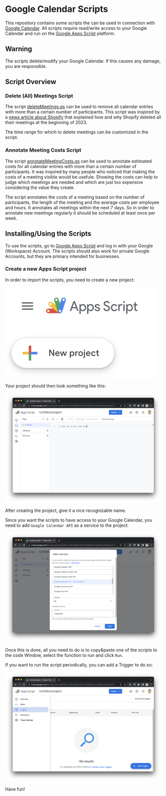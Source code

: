 # Google Calendar Scripts

This repository contains some scripts the can be used in connection with [Google Calendar](https://calendar.google.com/). All scripts require read/write access to your Google Calendar and run on the [Google Apps Script](https://script.google.com/) platform.

## Warning

The scripts delete/modify your Google Calendar. If this causes any damage, you are responsible.

## Script Overview

### Delete (All) Meetings Script

The script [deleteMeetings.gs](./deleteMeetings.gs) can be used to remove all calendar entries with more than a certain number of participants. This script was inspired by a [news article about Shopify](https://www.bloomberg.com/news/articles/2023-01-03/shopify-ceo-tobi-lutke-tells-employees-to-just-say-no-to-meetings) that explained how and why Shopify deleted all their meetings at the beginning of 2023.

The time range for which to delete meetings can be customized in the script.

### Annotate Meeting Costs Script

The script [annotateMeetingCosts.gs](./annotateMeetingCosts.gs) can be used to annotate estimated costs for all calendar entries with more than a certain number of participants. It was inspired by many people who noticed that making the costs of a meeting visible would be usefule. Showing the costs can help to judge which meetings are needed and which are just too expensive considering the value they create.

The script annotates the costs of a meeting based on the number of participants, the length of the meeting and the average costs per employee and hours. It annotates all meetings within the next 7 days. So in order to annotate new meetings regularly it should be scheduled at least once per week.

## Installing/Using the Scripts

To use the scripts, go to [Google Apps Script](https://script.google.com/) and log in with your Google (Workspace) Account. The scripts should also work for private Google Accounts, but they are primary intended for businesses.

### Create a new Apps Script project

In order to import the scripts, you need to create a new project:

![New Project Button](./docs/new_project.png)

Your project should then look something like this:

![Empty Apps Script Project](./docs/empty_project.png)

After creating the project, give it a nice recognizable name.

Since you want the scripts to have access to your Google Calendar, you need to add `Google Calendar API` as a service to the project:

![Add Google Calendar API](./docs/add_service.png)

Once this is done, all you need to do is to copy&paste one of the scripts to the code Window, select the function to run and click `Run`.

If you want to run the script periodically, you can add a Trigger to do so:

![Add a Trigger](./docs/add_trigger.png)

Have fun!
